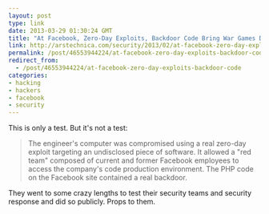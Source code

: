 ```yaml
---
layout: post
type: link
date: 2013-03-29 01:30:24 GMT
title: "At Facebook, Zero-Day Exploits, Backdoor Code Bring War Games Drill to Life"
link: http://arstechnica.com/security/2013/02/at-facebook-zero-day-exploits-backdoor-code-bring-war-games-drill-to-life/
permalink: /post/46553944224/at-facebook-zero-day-exploits-backdoor-code
redirect_from: 
  - /post/46553944224/at-facebook-zero-day-exploits-backdoor-code
categories:
- hacking
- hackers
- facebook
- security
---
```

<p>This is only a test. But it's not a test:</p>

<blockquote><div>The engineer's computer was compromised using a real zero-day exploit targeting an undisclosed piece of software. It allowed a "red team" composed of current and former Facebook employees to access the company's code production environment. The PHP code on the Facebook site contained a real backdoor.</div></blockquote>

<p>They went to some crazy lengths to test their security teams and security response and did so publicly. Props to them.</p>